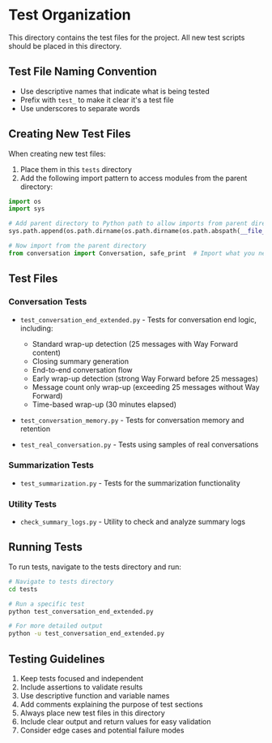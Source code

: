 # Test Organization

This directory contains the test files for the project. All new test scripts should be placed in this directory.

## Test File Naming Convention

- Use descriptive names that indicate what is being tested
- Prefix with `test_` to make it clear it's a test file
- Use underscores to separate words

## Creating New Test Files

When creating new test files:

1. Place them in this `tests` directory
2. Add the following import pattern to access modules from the parent directory:

```python
import os
import sys

# Add parent directory to Python path to allow imports from parent directory
sys.path.append(os.path.dirname(os.path.dirname(os.path.abspath(__file__))))

# Now import from the parent directory
from conversation import Conversation, safe_print  # Import what you need
```

## Test Files

### Conversation Tests

- `test_conversation_end_extended.py` - Tests for conversation end logic, including:
  - Standard wrap-up detection (25 messages with Way Forward content)
  - Closing summary generation
  - End-to-end conversation flow
  - Early wrap-up detection (strong Way Forward before 25 messages)
  - Message count only wrap-up (exceeding 25 messages without Way Forward)
  - Time-based wrap-up (30 minutes elapsed)

- `test_conversation_memory.py` - Tests for conversation memory and retention

- `test_real_conversation.py` - Tests using samples of real conversations

### Summarization Tests

- `test_summarization.py` - Tests for the summarization functionality

### Utility Tests

- `check_summary_logs.py` - Utility to check and analyze summary logs

## Running Tests

To run tests, navigate to the tests directory and run:

```bash
# Navigate to tests directory
cd tests

# Run a specific test
python test_conversation_end_extended.py

# For more detailed output
python -u test_conversation_end_extended.py
```

## Testing Guidelines

1. Keep tests focused and independent
2. Include assertions to validate results
3. Use descriptive function and variable names
4. Add comments explaining the purpose of test sections
5. Always place new test files in this directory
6. Include clear output and return values for easy validation
7. Consider edge cases and potential failure modes 